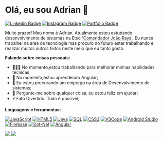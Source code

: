 # Olá, eu sou Adrian 👋
[![Linkedin Badge](https://img.shields.io/badge/-Adrian_José_Pereira_Santos-blue?style=flat&logo=Linkedin&logoColor=white)](https://www.linkedin.com/in/adrian-santos-5a5941234) [![Instagram Badge](https://img.shields.io/badge/-@super.adr-purple?style=flat&logo=instagram&logoColor=white)](https://instagram.com/super.adr)
[![Portfolio Badge](https://img.shields.io/badge/-WEBSITE-green?style=flat&logo=browser)](https://adrianjoseportifolio.web.app/)

Muito prazer! Meu nome é Adrian. Atualmente estou estudando desenvolvimento de sistemas na Etec ['Comendador João Rays'](https://www.linkedin.com/school/etec-comendador-joao-rays/). Eu nunca trabalhei na area de tecnologia mas procuro no futuro estar trabalhando e realizar muitos outros feitos neste meio que eu tanto gosto.

**Falando sobre coisas pessoais:**

- 👨🏽‍💻 No momento,estou trabalhando para melhorar minhas habilidades técnicas;
- 🌱 No momento,estou aprendendo Angular; 
- 👯 Eu estou procurando um emprego na área de Desenvolvimento de sistemas;
- 💬 Pergunte-me sobre qualquer coisa, eu estou feliz em ajudar;
- ⚡️ Fato Divertido: Tudo é possível;

**Linguagens e ferramentas:**

 [![JavaScript](https://img.shields.io/badge/-JavaScript-black?style=flat&logo=javascript)](https://www.linkedin.com/in/adrianjpsantos) [![HTML5](https://img.shields.io/badge/-HTML5-E34F26?style=flat&logo=html5&logoColor=white)](https://www.linkedin.com/in/adrianjpsantos) [![Java](https://img.shields.io/badge/-Java-red?style=flat&logo=Java&logoColor=white)](https://www.linkedin.com/in/adrianjpsantos) [![SQL](https://img.shields.io/badge/-SQL-blue?style=flat&logo=SQL)]() [![CSS3](https://img.shields.io/badge/-CSS3-1572B6?style=flat&logo=css3)](https://www.linkedin.com/in/adrianjpsantos) [![VSCode](https://img.shields.io/badge/-VSCode-black?style=flat&logo=Visual-Studio&logoColor=blue)](https://www.linkedin.com/in/adrianjpsantos) [![Android Studio](https://img.shields.io/badge/-Android_Studio-green?style=flat&logo=Android-Studio&logoColor=white)](https://www.linkedin.com/in/adrianjpsantos) [![Firebase](https://img.shields.io/badge/-Firebase-white?style=flat&logo=firebase)]() [![Dot-Net](https://img.shields.io/badge/-dotNet-blue?style=flat&logo=dotnet)]() [![Angular](https://img.shields.io/badge/-Angular-red?style=flat&logo=angular&logoColor=white)](https://www.linkedin.com/in/adrianjpsantos)

<div>
<a href="https://github.com/adrianjpsantos">
  <img align="top" src="https://github-readme-stats.vercel.app/api?username=adrianjpsantos&show_icons=false&theme=default" />
</a>
<a href="https://github.com/adrianjpsantos">
  <img align="top" src="https://github-readme-stats.vercel.app/api/top-langs/?username=adrianjpsantos&layout=compact" />
</a>
 </div>
